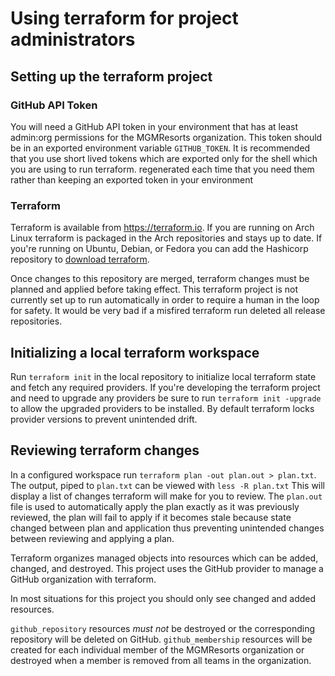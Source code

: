 # Using terraform for project administrators

## Setting up the terraform project

### GitHub API Token

You will need a GitHub API token in your environment that has at least admin:org permissions for the MGMResorts organization.
This token should be in an exported environment variable `GITHUB_TOKEN`.
It is recommended that you use short lived tokens which are exported only for the shell which you are using to run terraform. 
regenerated each time that you need them rather than keeping an exported token in your environment

### Terraform

Terraform is available from <https://terraform.io>.
If you are running on Arch Linux terraform is packaged in the Arch repositories and stays up to date.
If you're running on Ubuntu, Debian, or Fedora you can add the Hashicorp repository to [download terraform](https://www.terraform.io/downloads).

Once changes to this repository are merged, terraform changes must be planned and applied before taking effect.
This terraform project is not currently set up to run automatically in order to require a human in the loop for safety.
It would be very bad if a misfired terraform run deleted all release repositories.

## Initializing a local terraform workspace

Run `terraform init` in the local repository to initialize local terraform state and fetch any required providers.
If you're developing the terraform project and need to upgrade any providers be sure to run `terraform init -upgrade` to allow the upgraded providers to be installed. By default terraform locks provider versions to prevent unintended drift.

## Reviewing terraform changes

In a configured workspace run `terraform plan -out plan.out > plan.txt`.
The output, piped to `plan.txt` can be viewed with `less -R plan.txt`
This will display a list of changes terraform will make for you to review. 
The `plan.out` file is used to automatically apply the plan exactly as it was previously reviewed, the plan will fail to apply if it becomes stale because state changed between plan and application thus preventing unintended changes between reviewing and applying a plan.

Terraform organizes managed objects into resources which can be added, changed, and destroyed.
This project uses the GitHub provider to manage a GitHub organization with terraform.

In most situations for this project you should only see changed and added resources.

`github_repository` resources _must not_ be destroyed or the corresponding repository will be deleted on GitHub.
`github_membership` resources will be created for each individual member of the MGMResorts organization or destroyed when a member is removed from all teams in the organization.